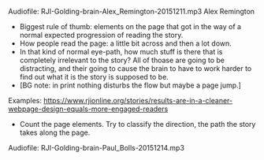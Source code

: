 Audiofile: RJI-Golding-brain-Alex_Remington-20151211.mp3
Alex Remington

* Biggest rule of thumb: elements on the page that got in the way of a normal expected progression of reading the story.
* How people read the page: a little bit across and then a lot down.
* In that kind of normal eye-path, how much stuff is there that is completely irrelevant to the story? All of thoase are going to be distracting, and their going to cause the brain to have to work harder to find out what it is the story is supposed to be.
* [BG note: in print nothing disturbs the flow but maybe a page jump.]

Examples:
https://www.rjionline.org/stories/results-are-in-a-cleaner-webpage-design-equals-more-engaged-readers
* Count the page elements. Try to classify the direction, the path the story takes along the page.



Audiofile: RJI-Golding-brain-Paul_Bolls-20151214.mp3

